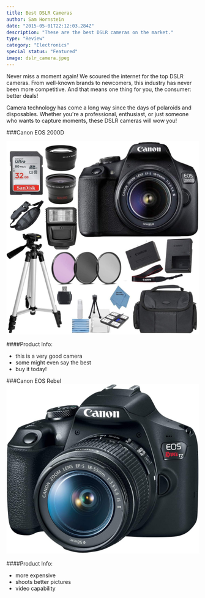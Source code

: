 ```yaml
---
title: Best DSLR Cameras
author: Sam Hornstein
date: "2015-05-01T22:12:03.284Z"
description: "These are the best DSLR cameras on the market."
type: "Review"
category: "Electronics"
special status: "Featured"
image: dslr_camera.jpeg
---
```


Never miss a moment again! We scoured the internet for the top DSLR cameras. From well-known brands to newcomers, this industry has never been more competitive. And that means one thing for you, the consumer: better deals!

Camera technology has come a long way since the days of polaroids and disposables. Whether you're a professional, enthusiast, or just someone who wants to capture moments, these DSLR cameras will wow you!

###Canon EOS 2000D

![Canon 2000D](./canon2000d.jpg)

####Product Info:
- this is a very good camera
- some might even say the best
- buy it today!

###Canon EOS Rebel
![Canon EOS Rebl](./canoneosrebel.jpg)

####Product Info:
- more expensive
- shoots better pictures
- video capability